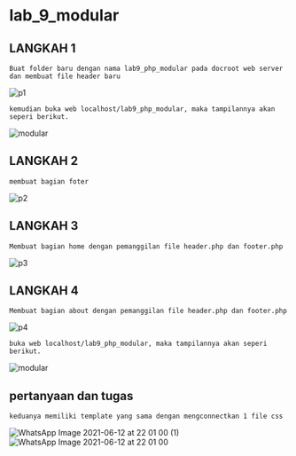 # lab_9_modular
## LANGKAH 1
```
Buat folder baru dengan nama lab9_php_modular pada docroot web server dan membuat file header baru
```
![p1](https://user-images.githubusercontent.com/81969264/121779504-32223d80-cbc6-11eb-862d-2e93246269c3.png)
```
kemudian buka web localhost/lab9_php_modular, maka tampilannya akan seperi berikut.
```
![modular](https://user-images.githubusercontent.com/81969264/121779619-cf7d7180-cbc6-11eb-8982-489a17b36e14.png)

## LANGKAH 2
```
membuat bagian foter
```
![p2](https://user-images.githubusercontent.com/81969264/121779675-06538780-cbc7-11eb-8f4a-d160ccac9012.png)
 
## LANGKAH 3
```
Membuat bagian home dengan pemanggilan file header.php dan footer.php
```
![p3](https://user-images.githubusercontent.com/81969264/121779854-e7092a00-cbc7-11eb-9977-5df13114bd61.png)

## LANGKAH 4
```
Membuat bagian about dengan pemanggilan file header.php dan footer.php
```
![p4](https://user-images.githubusercontent.com/81969264/121779848-dd7fc200-cbc7-11eb-9abb-a29a2fdd140c.png)
```
buka web localhost/lab9_php_modular, maka tampilannya akan seperi berikut.
```
![modular](https://user-images.githubusercontent.com/81969264/121779875-0011db00-cbc8-11eb-99a9-f07b896aded2.png)

## pertanyaan dan tugas
```
keduanya memiliki template yang sama dengan mengconnectkan 1 file css
```
![WhatsApp Image 2021-06-12 at 22 01 00 (1)](https://user-images.githubusercontent.com/81969264/121780345-0608bb80-cbca-11eb-8471-f1c67d1cc93b.jpeg)
![WhatsApp Image 2021-06-12 at 22 01 00](https://user-images.githubusercontent.com/81969264/121780350-0dc86000-cbca-11eb-8a8c-dab48d5c4843.jpeg)










